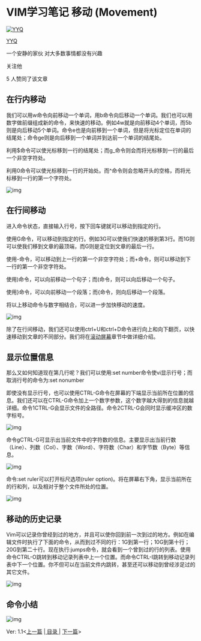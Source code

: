 # VIM学习笔记 移动 (Movement)

[![YYQ](https://pica.zhimg.com/v2-c4432de041354a82800b86e53483c9c7_xs.jpg?source=172ae18b)](https://www.zhihu.com/people/anthony.yuan)

[YYQ](https://www.zhihu.com/people/anthony.yuan)

一个安静的家伙 对大多数事情都没有兴趣

关注他

5 人赞同了该文章

## **在行内移动**

我们可以用w命令向前移动一个单词，用b命令向后移动一个单词。我们也可以用数字做前缀组成新的命令，来快速的移动。例如4w就是向前移动4个单词，而5b则是向后移动5个单词。命令e也是向前移到一个单词，但是将光标定位在单词的结尾处；命令ge则是向后移到一个单词并到达前一个单词的结尾处。

利用$命令可以使光标移到一行的结尾处；而g_命令则会而将光标移到一行的最后一个非空字符处。

利用0命令可以使光标移到一行的开始处。而^命令则会忽略开头的空格，而将光标移到一行的第一个字符处。

![img](https://pic1.zhimg.com/80/v2-f2a1c270f1cd6582855516003c587cd0_720w.png)

## **在行间移动**

进入命令状态，直接输入行号，按下回车键就可以移动到指定的行。

使用G命令，可以移动到指定的行。例如3G可以使我们快速的移到第3行。而1G则可以使我们移到文章的最顶端，而G则是定位到文章的最后一行。

使用-命令，可以移动到上一行的第一个非空字符处；而+命令，则可以移动到下一行的第一个非空字符处。

使用)命令，可以向前移动一个句子；而(命令，则可以向后移动一个句子。

使用}命令，可以向前移动一个段落；而{命令，则向后移动一个段落。

将以上移动命令与数字相结合，可以进一步加快移动的速度。

![img](https://pic2.zhimg.com/80/v2-097c29bf4aaf330f2f97f439f3eb7899_720w.png)

除了在行间移动，我们还可以使用ctrl+U和ctrl+D命令进行向上和向下翻页，以快速移动到文章的不同部分。我们将在[滚动屏幕](https://link.zhihu.com/?target=http%3A//yyq123.blogspot.com/2009/02/vim_27.html)章节中做详细介绍。

## **显示位置信息**

那么又如何知道现在第几行呢？我们可以使用:set number命令使vi显示行号；而取消行号的命令为:set nonumber

即使没有显示行号，也可以使用CTRL-G命令在屏幕的下端显示当前所在位置的信息。我们还可以在CTRL-G命令加上一个数字参数，这个数字越大得到的信息就越详细。命令1CTRL-G会显示文件的全路径。命令2CTRL-G会同时显示缓冲区的数字标号。

![img](https://pic4.zhimg.com/80/v2-d6057c381a4c7e3259efffc363fb9c63_720w.png)

命令gCTRL-G可显示出当前文件中的字符数的信息。主要显示出当前行数（Line）、列数（Col）、字数（Word）、字符数（Char）和字节数（Byte）等信息。

![img](https://pic4.zhimg.com/80/v2-9756e96c027e410b0e94b1fd857f494b_720w.png)

命令:set ruler可以打开标尺选项(ruler option)。将在屏幕右下角，显示当前所在的行和列，以及相对于整个文件所处的位置。

![img](https://pic1.zhimg.com/80/v2-647415072cb10c794412cfb1bd6910b8_720w.png)

## **移动的历史记录**

Vim可以记录你曾经到过的地方，并且可以使你回到前一次到过的地方。例如在编辑文件时执行了下面的命令，从而到过不同的行：1G到第一行；10G到第十行；20G到第二十行。现在执行:jumps命令，就会看到一个曾到过的行的列表。使用命令CTRL-O跳转到移动记录列表中上一个位置。而命令CTRL-I跳转到移动记录列表中下一个位置。你不但可以在当前文件内跳转，甚至还可以移动到曾经涉足过的其它文件。

![img](https://pic2.zhimg.com/80/v2-5ff089b2b4d419c932a235caf1bc8f59_720w.png)

## **命令小结**

![img](https://pic2.zhimg.com/80/v2-1c0291d48e3b7d427c1a128742aaa1f5_720w.png)



Ver: 1.1<[上一篇](https://link.zhihu.com/?target=http%3A//yyq123.blogspot.com/2009/02/vim.html) |[ 目录 ](https://link.zhihu.com/?target=http%3A//yyq123.github.com/learn-vim/learn-vi-00-List.html)| [下一篇](https://link.zhihu.com/?target=http%3A//yyq123.blogspot.com/2009/02/vim_25.html)>